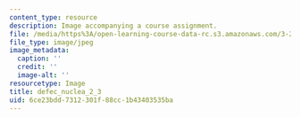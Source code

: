 ```yaml
---
content_type: resource
description: Image accompanying a course assignment.
file: /media/https%3A/open-learning-course-data-rc.s3.amazonaws.com/3-22-mechanical-behavior-of-materials-spring-2008/6ce23bdd7312301f88cc1b43403535ba_defec_nuclea_2_3.jpg
file_type: image/jpeg
image_metadata:
  caption: ''
  credit: ''
  image-alt: ''
resourcetype: Image
title: defec_nuclea_2_3
uid: 6ce23bdd-7312-301f-88cc-1b43403535ba
---
```

